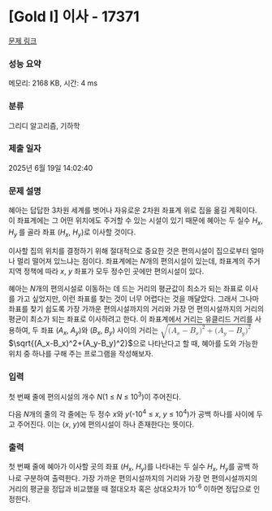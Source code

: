 # [Gold I] 이사 - 17371 

[문제 링크](https://www.acmicpc.net/problem/17371) 

### 성능 요약

메모리: 2168 KB, 시간: 4 ms

### 분류

그리디 알고리즘, 기하학

### 제출 일자

2025년 6월 19일 14:02:40

### 문제 설명

<p>혜아는 답답한 3차원 세계를 벗어나 자유로운 2차원 좌표계 위로 집을 옮길 계획이다. 이 좌표계에는 그 어떤 위치에도 주거할 수 있는 시설이 있기 때문에 혜아는 두 실수 <em>H<sub>x</sub></em>, <em>H<sub>y </sub></em>를 골라 좌표 (<em>H<sub>x</sub></em>, <em>H<sub>y</sub></em>)로 이사할 것이다.</p>

<p>이사할 집의 위치를 결정하기 위해 절대적으로 중요한 것은 편의시설이 집으로부터 얼마나 멀리 떨어져 있느냐는 점이다. 좌표계에는 <em>N</em>개의 편의시설이 있는데, 좌표계의 주거지역 정책에 따라 <em>x</em>, <em>y</em> 좌표가 모두 정수인 곳에만 편의시설이 있다.</p>

<p>혜아는 <em>N</em>개의 편의시설로 이동하는 데 드는 거리의 평균값이 최소가 되는 좌표로 이사를 가고 싶었지만, 이런 좌표를 찾는 것이 너무 어렵다는 것을 깨달았다. 그래서 그나마 좌표를 찾기 쉽도록 가장 가까운 편의시설까지의 거리와 가장 먼 편의시설까지의 거리의 평균이 최소가 되는 좌표로 이사하려고 한다. 이 좌표계에서 거리는 유클리드 거리를 사용하여, 두 좌표 (<em>A<sub>x</sub></em>, <em>A<sub>y</sub></em>)와 (<em>B<sub>x</sub></em>, <em>B<sub>y</sub></em>) 사이의 거리는 <mjx-container class="MathJax" jax="CHTML" style="font-size: 109%; position: relative;"><mjx-math class="MJX-TEX" aria-hidden="true"><mjx-msqrt><mjx-sqrt><mjx-surd><mjx-mo class="mjx-sop"><mjx-c class="mjx-c221A TEX-S1"></mjx-c></mjx-mo></mjx-surd><mjx-box style="padding-top: 0.08em;"><mjx-mo class="mjx-n"><mjx-c class="mjx-c28"></mjx-c></mjx-mo><mjx-msub><mjx-mi class="mjx-i"><mjx-c class="mjx-c1D434 TEX-I"></mjx-c></mjx-mi><mjx-script style="vertical-align: -0.15em;"><mjx-mi class="mjx-i" size="s"><mjx-c class="mjx-c1D465 TEX-I"></mjx-c></mjx-mi></mjx-script></mjx-msub><mjx-mo class="mjx-n" space="3"><mjx-c class="mjx-c2212"></mjx-c></mjx-mo><mjx-msub space="3"><mjx-mi class="mjx-i"><mjx-c class="mjx-c1D435 TEX-I"></mjx-c></mjx-mi><mjx-script style="vertical-align: -0.15em;"><mjx-mi class="mjx-i" size="s"><mjx-c class="mjx-c1D465 TEX-I"></mjx-c></mjx-mi></mjx-script></mjx-msub><mjx-msup><mjx-mo class="mjx-n"><mjx-c class="mjx-c29"></mjx-c></mjx-mo><mjx-script style="vertical-align: 0.289em;"><mjx-mn class="mjx-n" size="s"><mjx-c class="mjx-c32"></mjx-c></mjx-mn></mjx-script></mjx-msup><mjx-mo class="mjx-n" space="3"><mjx-c class="mjx-c2B"></mjx-c></mjx-mo><mjx-mo class="mjx-n" space="3"><mjx-c class="mjx-c28"></mjx-c></mjx-mo><mjx-msub><mjx-mi class="mjx-i"><mjx-c class="mjx-c1D434 TEX-I"></mjx-c></mjx-mi><mjx-script style="vertical-align: -0.15em;"><mjx-mi class="mjx-i" size="s"><mjx-c class="mjx-c1D466 TEX-I"></mjx-c></mjx-mi></mjx-script></mjx-msub><mjx-mo class="mjx-n" space="3"><mjx-c class="mjx-c2212"></mjx-c></mjx-mo><mjx-msub space="3"><mjx-mi class="mjx-i"><mjx-c class="mjx-c1D435 TEX-I"></mjx-c></mjx-mi><mjx-script style="vertical-align: -0.15em;"><mjx-mi class="mjx-i" size="s"><mjx-c class="mjx-c1D466 TEX-I"></mjx-c></mjx-mi></mjx-script></mjx-msub><mjx-msup><mjx-mo class="mjx-n"><mjx-c class="mjx-c29"></mjx-c></mjx-mo><mjx-script style="vertical-align: 0.289em;"><mjx-mn class="mjx-n" size="s"><mjx-c class="mjx-c32"></mjx-c></mjx-mn></mjx-script></mjx-msup></mjx-box></mjx-sqrt></mjx-msqrt></mjx-math><mjx-assistive-mml unselectable="on" display="inline"><math xmlns="http://www.w3.org/1998/Math/MathML"><msqrt><mo stretchy="false">(</mo><msub><mi>A</mi><mi>x</mi></msub><mo>−</mo><msub><mi>B</mi><mi>x</mi></msub><msup><mo stretchy="false">)</mo><mn>2</mn></msup><mo>+</mo><mo stretchy="false">(</mo><msub><mi>A</mi><mi>y</mi></msub><mo>−</mo><msub><mi>B</mi><mi>y</mi></msub><msup><mo stretchy="false">)</mo><mn>2</mn></msup></msqrt></math></mjx-assistive-mml><span aria-hidden="true" class="no-mathjax mjx-copytext">$\sqrt{(A_x-B_x)^2+(A_y-B_y)^2}$</span></mjx-container>으로 나타난다고 할 때, 혜아를 도와 가능한 위치 중 하나를 구해 주는 프로그램을 작성해보자.</p>

### 입력 

 <p>첫 번째 줄에 편의시설의 개수 <em>N</em>(1 ≤ <em>N</em> ≤ 10<sup>3</sup>)이 주어진다.</p>

<p>다음 <em>N</em>개의 줄의 각 줄에는 두 정수 <em>x</em>와 <em>y</em>(-10<sup>4</sup> ≤ <em>x</em>, <em>y</em> ≤ 10<sup>4</sup>)가 공백 하나를 사이에 두고 주어진다. 이는 (<em>x</em>, <em>y</em>)에 편의시설이 하나 존재한다는 뜻이다.</p>

### 출력 

 <p>첫 번째 줄에 혜아가 이사할 곳의 좌표 (<em>H<sub>x</sub></em>, <em>H<sub>y</sub></em>)를 나타내는 두 실수 <em>H<sub>x</sub></em>, <em>H<sub>y</sub></em>를 공백 하나로 구분하여 출력한다. 가장 가까운 편의시설까지의 거리와 가장 먼 편의시설까지의 거리의 평균을 정답과 비교했을 때 절대오차 혹은 상대오차가 10<sup>-6</sup> 이하면 정답으로 인정한다.</p>

